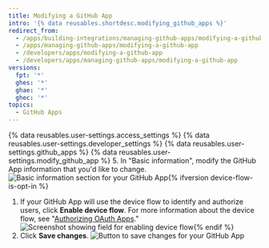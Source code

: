 ```yaml
---
title: Modifying a GitHub App
intro: '{% data reusables.shortdesc.modifying_github_apps %}'
redirect_from:
  - /apps/building-integrations/managing-github-apps/modifying-a-github-app
  - /apps/managing-github-apps/modifying-a-github-app
  - /developers/apps/modifying-a-github-app
  - /developers/apps/managing-github-apps/modifying-a-github-app
versions:
  fpt: '*'
  ghes: '*'
  ghae: '*'
  ghec: '*'
topics:
  - GitHub Apps
---
```

{% data reusables.user-settings.access_settings %}
{% data reusables.user-settings.developer_settings %}
{% data reusables.user-settings.github_apps %}
{% data reusables.user-settings.modify_github_app %}
5. In "Basic information", modify the GitHub App information that you'd like to change.
![Basic information section for your GitHub App](/assets/images/github-apps/github_apps_basic_information.png){% ifversion device-flow-is-opt-in %}
1. If your GitHub App will use the device flow to identify and authorize users, click **Enable device flow**. For more information about the device flow, see "[Authorizing OAuth Apps](/developers/apps/building-oauth-apps/authorizing-oauth-apps#device-flow)."
  ![Screenshot showing field for enabling device flow](/assets/images/oauth-apps/enable-device-flow.png){% endif %}
6. Click **Save changes**.
![Button to save changes for your GitHub App](/assets/images/github-apps/github_apps_save_changes.png)
